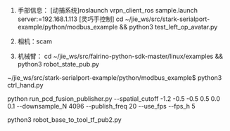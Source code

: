 1. 手部信息：
   [动捕系统]roslaunch vrpn_client_ros sample.launch server:=192.168.1.113
   [灵巧手控制] cd ~/jie_ws/src/stark-serialport-example/python/modbus_example && python3 test_left_op_avatar.py

2. 相机：scam
3. 机械臂： cd ~/jie_ws/src/fairino-python-sdk-master/linux/examples && python3 robot_state_pub.py


~/jie_ws/src/stark-serialport-example/python/modbus_example$ python3 ctrl_hand.py


python run_pcd_fusion_publisher.py --spatial_cutoff -1.2 -0.5 -0.5 0.5 0.0 0.1 --downsample_N 4096 --publish_freq 20 --use_fps --fps_h 5

python3 robot_base_to_tool_tf_pub2.py